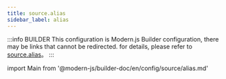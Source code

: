 ```yaml
---
title: source.alias
sidebar_label: alias
---
```


:::info BUILDER
This configuration is Modern.js Builder configuration, there may be links that cannot be redirected. for details, please refer to [source.alias](https://modernjs.dev/builder/zh/api/config-source.html#source-alias)。
:::

import Main from '@modern-js/builder-doc/en/config/source/alias.md'

<Main />
